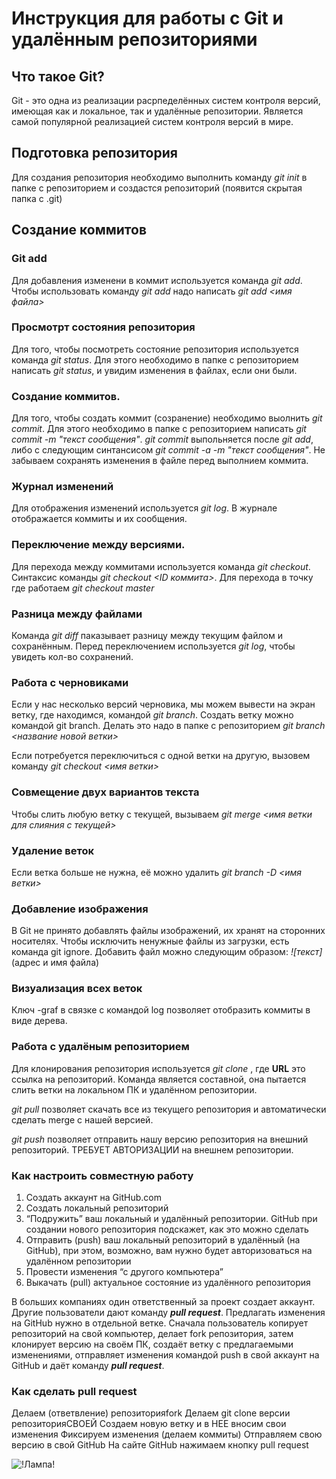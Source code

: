 # Инструкция для работы с Git и удалённым репозиториями

## Что такое Git?
Git - это одна из реализации расрпеделённых систем контроля версий, имеющая как и локальное, так и удалённые репозитории. Является самой популярной реализацией систем контроля версий в мире.

## Подготовка репозитория
Для создания репозитория необходимо выполнить команду *git init* в папке с репозиторием и создастся репозиторий (появится скрытая папка с .git)

## Создание коммитов

### Git add
Для добавления изменени в коммит используется команда *git add*. Чтобы использовать команду *git add* надо написать *git add <имя файла>*

### Просмотрт состояния репозитория
Для того, чтобы посмотреть состояние репозитория используется команда *git status*. Для этого необходимо в папке с репозиторием написать *git status*, и увидим изменения в файлах, если они были.

### Создание коммитов.
Для того, чтобы создать коммит (созранение) необходимо выолнить *git commit*. Для этого необходимо в папке с репозиторием написать *git commit -m "текст сообщения"*. *git commit* выпольняется после *git add*, либо с следующим синтансисом *git commit -a -m "текст сообщения"*. Не забываем сохранять изменения в файле перед выполнием коммита.

### Журнал изменений
Для отображения изменений используется *git log*. В журнале отображается коммиты и их сообщения. 

### Переключение между версиями.
Для перехода между коммитами используется команда *git checkout*. Синтаксис команды *git checkout <ID коммита>*. Для перехода в точку где работаем *git checkout master*

### Разница между файлами
Команда *git diff* паказывает разницу между текущим файлом и сохранённым. Перед переключением используется *git log*, чтобы увидеть кол-во сохранений. 

### Работа с черновиками
Если у нас несколько версий черновика, мы можем вывести на экран ветку, где находимся, командой *git branch*. Создать ветку можно командой git branch. Делать это надо в папке с репозиторием *git branch <название новой ветки>*

Если потребуется переключиться с одной ветки на другую, вызовем команду *git checkout <имя ветки>*

### Совмещение двух вариантов текста

Чтобы слить любую ветку с текущей, вызываем *git merge <имя ветки для слияния с текущей>*

### Удаление веток

Если ветка больше не нужна, её можно удалить *git branch -D <имя ветки>*

### Добавление изображения

В Git не принято добавлять файлы изображений, их хранят на сторонних носителях. Чтобы исключить ненужные файлы из загрузки, есть команда git ignore.
Добавить файл можно следующим образом: *![текст]*(адрес и имя файла)

### Визуализация всех веток

Ключ -graf в связке с командой log позволяет отобразить коммиты в виде дерева.

### Работа с удалёным репозиторием

Для клонирования репозитория используется *git clone <URL>*, где **URL** это ссылка на репозиторий. Команда является составной, она пытается слить ветки на локальном ПК и удалённом репозитории.

*git pull* позволяет скачать все из текущего репозитория и автоматически сделать merge с нашей версией.

*git push* позволяет отправить нашу версию репозитория на внешний репозиторий. ТРЕБУЕТ АВТОРИЗАЦИИ на внешнем репозитории.

### Как настроить совместную работу

1. Создать аккаунт на GitHub.com
2. Создать локальный репозиторий
3. “Подружить” ваш локальный и удалённый репозитории.
GitHub при создании нового репозитория подскажет, как это можно сделать
4. Отправить (push) ваш локальный репозиторий в удалённый (на GitHub), при этом, возможно,
вам нужно будет авторизоваться на удалённом репозитории
5. Провести изменения “с другого компьютера”
6. Выкачать (pull) актуальное состояние из удалённого репозитория

В больших компаниях один ответственный за проект создает аккаунт. Другие пользователи дают
команду _**pull request**_. Предлагать изменения на GitHub нужно в отдельной ветке. Сначала
пользователь копирует репозиторий на свой компьютер, делает fork репозитория, затем
клонирует версию на своём ПК, создаёт ветку с предлагаемыми изменениями, отправляет
изменения командой push в свой аккаунт на GitHub и даёт команду _**pull request**_.

### Как сделать pull request
Делаем (ответвление) репозиторияfork
Делаем git clone версии репозиторияСВОЕЙ
Создаем новую ветку и в НЕЕ вносим свои изменения
Фиксируем изменения (делаем коммиты)
Отправляем свою версию в свой GitHub
На сайте GitHub нажимаем кнопку pull request

![!Лампа!](the_lamp.png)
